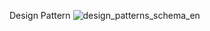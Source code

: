 Design Pattern 
![design_patterns_schema_en](https://github.com/user-attachments/assets/0d0dc0dc-3c94-41a6-b4df-001ab563bcf5)
